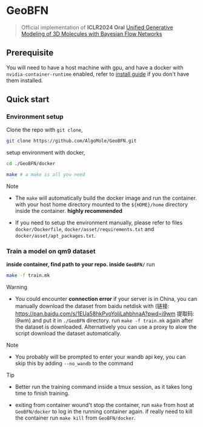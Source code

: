 
# GeoBFN
>Official implementation of **ICLR2024 Oral** [Unified Generative Modeling of 3D Molecules with Bayesian Flow Networks](https://openreview.net/forum?id=NSVtmmzeRB)

## Prerequisite
You will need to have a host machine with gpu, and have a docker with `nvidia-container-runtime` enabled, refer to [install guide](https://docs.nvidia.com/datacenter/cloud-native/container-toolkit/latest/install-guide.html) if you don't have them installed.

## Quick start

### Environment setup
Clone the repo with `git clone`,
```bash
git clone https://github.com/AlgoMole/GeoBFN.git
```

setup environment with docker,

```bash
cd ./GeoBFN/docker

make # a make is all you need
```

> [!NOTE]
> - The `make` will automatically build the docker image and run the container. with your host home directory mounted to the `${HOME}/home` directory inside the container. **highly recommended**
> 
> - If you need to setup the environment manually, please refer to files `docker/Dockerfile`, `docker/asset/requirements.txt` and `docker/asset/apt_packages.txt`. 

### Train a model on qm9 dataset

**inside container, find path to your repo. inside `GeoBFN/`** run


```bash
make -f train.mk
```

>[!WARNING]
> - You could encounter **connection error** if your server is in China, you can manually download the dataset from baidu netdisk with (链接: https://pan.baidu.com/s/1EUa58hkPvoYoIiLahbhnaA?pwd=i9wm 提取码: i9wm) and put it in `./GeoBFN` directory. run `make -f train.mk` again after the dataset is downloaded.
> Alternatively you can use a proxy to alow the script download the dataset automatically.

> [!NOTE]
> - You probably will be prompted to enter your wandb api key, you can skip this by adding `--no_wandb` to the command

> [!TIP]
> - Better run the training command inside a tmux session, as it takes long time to finish training.
> 
> - exiting from container wound't stop the container, run `make` from host at `GeoBFN/docker` to log in the running container again. if really need to kill the container run `make kill` from `GeoBFN/docker`.



